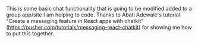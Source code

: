 This is some basic chat functionality that is going to be modified added to a group app/site I am helping to code. Thanks to Abati Adewale's tutorial "Create a messaging feature in React apps with chatkit" (https://pusher.com/tutorials/messaging-react-chatkit) for showing me how to put this together.